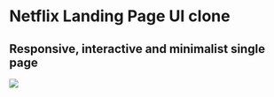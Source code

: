 # Netflix Landing Page UI clone 

## Responsive, interactive and minimalist single page

<img src='preview.gif'>
